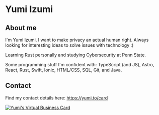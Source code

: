 # Yumi Izumi

## About me

I'm Yumi Izumi. I want to make privacy an actual human right. Always looking for interesting ideas to solve issues with technology :)

Learning Rust personally and studying Cybersecurity at Penn State.

Some programming stuff I'm confident with: TypeScript (and JS), Astro, React, Rust, Swift, Ionic, HTML/CSS, SQL, Git, and Java.

## Contact

Find my contact details here: https://yumi.to/card

[![Yumi's Virtual Business Card](https://yumiizumi.com/assets/business-card.png)](https://yumi.to/card)
